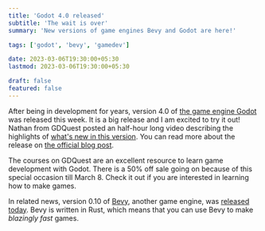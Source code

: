 ```yaml
---
title: 'Godot 4.0 released'
subtitle: 'The wait is over'
summary: 'New versions of game engines Bevy and Godot are here!'

tags: ['godot', 'bevy', 'gamedev']

date: 2023-03-06T19:30:00+05:30
lastmod: 2023-03-06T19:30:00+05:30

draft: false
featured: false
---
```


After being in development for years, version 4.0 of [the game engine Godot](https://www.youtube.com/watch?v=chXAjMQrcZk) was released this week. 
It is a big release and I am excited to try it out! 
Nathan from GDQuest posted an half-hour long video describing the highlights of [what's new in this version](https://www.youtube.com/watch?v=chXAjMQrcZk). 
You can read more about the release on [the official blog post](https://godotengine.org/article/godot-4-0-sets-sail/). 

The courses on GDQuest are an excellent resource to learn game development with Godot. 
There is a 50% off sale going on because of this special occasion till March 8. 
Check it out if you are interested in learning how to make games.

In related news, version 0.10 of [Bevy](https://bevyengine.org/), another game engine, was [released today](https://bevyengine.org/news/bevy-0-10/). 
Bevy is written in Rust, which means that you can use Bevy to make _blazingly fast_ games. 